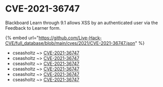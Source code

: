# CVE-2021-36747

Blackboard Learn through 9.1 allows XSS by an authenticated user via the Feedback to Learner form.

{% embed url="https://github.com/Live-Hack-CVE/full_database/blob/main/cves/2021/CVE-2021-36747.json" %}


* cseasholtz ~> [CVE-2021-36747](https://www.alice-snow.ru/2021/database/cve-2021-36747/cve-2021-36747-cseasholtz)
* cseasholtz ~> [CVE-2021-36747](https://www.alice-snow.ru/2021/database/cve-2021-36747/cve-2021-36747-cseasholtz)
* cseasholtz ~> [CVE-2021-36747](https://www.alice-snow.ru/2021/database/cve-2021-36747/cve-2021-36747-cseasholtz)
* cseasholtz ~> [CVE-2021-36747](https://www.alice-snow.ru/2021/database/cve-2021-36747/cve-2021-36747-cseasholtz)
* cseasholtz ~> [CVE-2021-36747](https://www.alice-snow.ru/2021/database/cve-2021-36747/cve-2021-36747-cseasholtz)
* cseasholtz ~> [CVE-2021-36747](https://www.alice-snow.ru/2021/database/cve-2021-36747/cve-2021-36747-cseasholtz)